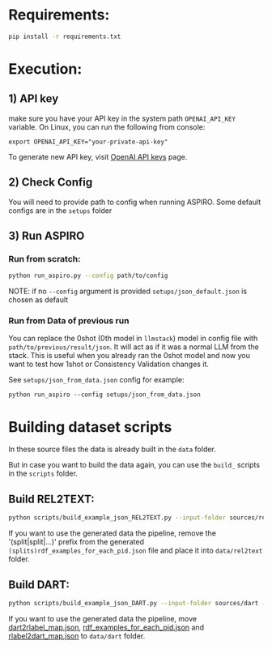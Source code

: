 # Requirements:
``` bash
pip install -r requirements.txt
```

# Execution:
## 1) API key
make sure you have your API key in the system path `OPENAI_API_KEY` variable.
On Linux, you can run the following from console:
```
export OPENAI_API_KEY="your-private-api-key"
```
To generate new API key, visit [OpenAI API keys](https://platform.openai.com/account/api-keys) page.



## 2) Check Config
You will need to provide path to config when running ASPIRO. 
Some default configs are in the `setups` folder

## 3) Run ASPIRO
### Run from scratch:
``` bash
python run_aspiro.py --config path/to/config
```
NOTE: if no `--config` argument is provided `setups/json_default.json` is chosen as default 


### Run from Data of previous run
You can replace the 0shot (0th model in `llmstack`) model in config file with `path/to/previous/result/json`.
It will act as if it was a normal LLM from the stack. This is useful when you already ran the 0shot model and now you want to test how 1shot or Consistency Validation changes it.

See `setups/json_from_data.json` config for example:
```
python run_aspiro --config setups/json_from_data.json
```


# Building dataset scripts
In these source files the data is already built in the `data` folder.

But in case you want to build the data again, you can use the `build_` scripts in the `scripts` folder.

## Build REL2TEXT:
``` bash
python scripts/build_example_json_REL2TEXT.py --input-folder sources/rel2text --output-folder sources/rel2text/data
```

If you want to use the generated data the pipeline, remove the '(split|split|...)' prefix from the generated `(splits)rdf_examples_for_each_pid.json` file and place it into `data/rel2text` folder.


## Build DART:
```bash
python scripts/build_example_json_DART.py --input-folder sources/dart --output-folder sources/dart/data
```

If you want to use the generated data the pipeline, move [dart2rlabel_map.json](sources%2Fdart%2Fdata%2Fdart2rlabel_map.json), [rdf_examples_for_each_pid.json](sources%2Fdart%2Fdata%2Frdf_examples_for_each_pid.json)
and [rlabel2dart_map.json](sources%2Fdart%2Fdata%2Frlabel2dart_map.json) to `data/dart` folder.